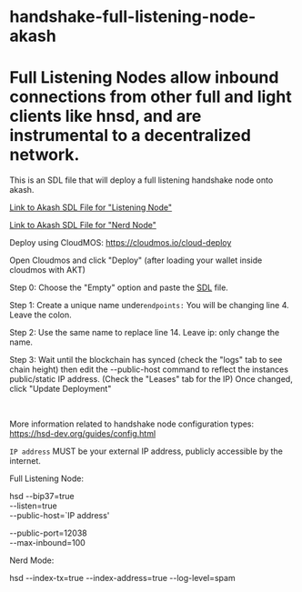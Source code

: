 # handshake-full-listening-node-akash

# Full Listening Nodes allow inbound connections from other full and light clients like hnsd, and are instrumental to a decentralized network.

This is an SDL file that will deploy a full listening handshake node onto akash. 

[Link to Akash SDL File for "Listening Node"](https://github.com/FliKites/handshake-node-akash/blob/main/full-listening.yaml)

[Link to Akash SDL File for "Nerd Node"](https://github.com/FliKites/handshake-node-akash/blob/main/nerd-mode.yaml)

Deploy using CloudMOS: https://cloudmos.io/cloud-deploy

Open Cloudmos and click "Deploy" (after loading your wallet inside cloudmos with AKT)
<br>

Step 0: Choose the "Empty" option and paste the [SDL](https://github.com/FliKites/handshake-node-akash/blob/main/full-listening.yaml) file.
<br>

Step 1: Create a unique name under```endpoints:``` You will be changing line 4. Leave the colon.
<br>

Step 2: Use the same name to replace line 14. Leave ip: only change the name.
<br>

Step 3: Wait until the blockchain has synced (check the "logs" tab to see chain height) then edit the --public-host command to reflect the instances public/static IP address. (Check the "Leases" tab for the IP) Once changed, click "Update Deployment"

<br>

More information related to handshake node configuration types: https://hsd-dev.org/guides/config.html

`IP address` MUST be your external IP address, publicly accessible by the internet.

Full Listening Node: 

hsd 
--bip37=true   
--listen=true   
--public-host=`IP address'

--public-port=12038  
--max-inbound=100	


Nerd Mode: 

hsd 
--index-tx=true 
--index-address=true 
--log-level=spam
